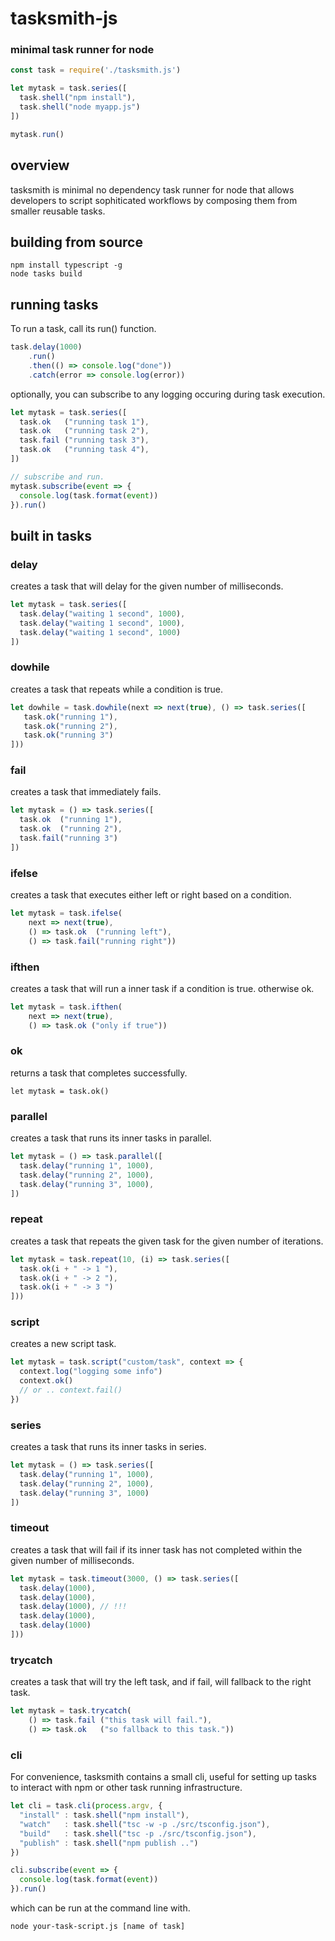 # tasksmith-js

### minimal task runner for node

```js
const task = require('./tasksmith.js')

let mytask = task.series([
  task.shell("npm install"),
  task.shell("node myapp.js")
])

mytask.run()
```

## overview

tasksmith is minimal no dependency task runner for node that allows developers to 
script sophiticated workflows by composing them from smaller reusable tasks. 

## building from source
```
npm install typescript -g
node tasks build
```
## running tasks

To run a task, call its run() function.

```javascript
task.delay(1000)
    .run()
    .then(() => console.log("done"))
    .catch(error => console.log(error))

```
optionally, you can subscribe to any logging occuring during task execution.

```javascript
let mytask = task.series([
  task.ok   ("running task 1"),
  task.ok   ("running task 2"),
  task.fail ("running task 3"),
  task.ok   ("running task 4"),
])

// subscribe and run.
mytask.subscribe(event => {
  console.log(task.format(event))
}).run()

```

## built in tasks

### delay
creates a task that will delay for the given number of milliseconds.

```javascript
let mytask = task.series([
  task.delay("waiting 1 second", 1000),
  task.delay("waiting 1 second", 1000),
  task.delay("waiting 1 second", 1000)
])
```

### dowhile
creates a task that repeats while a condition is true.
```javascript
let dowhile = task.dowhile(next => next(true), () => task.series([
   task.ok("running 1"),
   task.ok("running 2"),
   task.ok("running 3")
]))
```

### fail
creates a task that immediately fails.
```javascript
let mytask = () => task.series([
  task.ok  ("running 1"),
  task.ok  ("running 2"),
  task.fail("running 3")
])
```

### ifelse
creates a task that executes either left or right based on a condition.
```javascript
let mytask = task.ifelse(
    next => next(true), 
    () => task.ok  ("running left"), 
    () => task.fail("running right"))
```
### ifthen
creates a task that will run a inner task if a condition is true. otherwise ok.
```javascript
let mytask = task.ifthen(
    next => next(true), 
    () => task.ok ("only if true"))
```
### ok
returns a task that completes successfully.
```
let mytask = task.ok()
```

### parallel
creates a task that runs its inner tasks in parallel.
```javascript
let mytask = () => task.parallel([
  task.delay("running 1", 1000),
  task.delay("running 2", 1000),
  task.delay("running 3", 1000),
])
```
### repeat
creates a task that repeats the given task for the given number of iterations.
```javascript
let mytask = task.repeat(10, (i) => task.series([
  task.ok(i + " -> 1 "),
  task.ok(i + " -> 2 "),
  task.ok(i + " -> 3 ")
]))
```

### script
creates a new script task.
```javascript
let mytask = task.script("custom/task", context => {
  context.log("logging some info")
  context.ok()
  // or .. context.fail()
})
```

### series
creates a task that runs its inner tasks in series.
```javascript
let mytask = () => task.series([
  task.delay("running 1", 1000),
  task.delay("running 2", 1000),
  task.delay("running 3", 1000)
])
```

### timeout
creates a task that will fail if its inner task has not 
completed within the given number of milliseconds.
```javascript
let mytask = task.timeout(3000, () => task.series([
  task.delay(1000),
  task.delay(1000),
  task.delay(1000), // !!!
  task.delay(1000),
  task.delay(1000)
]))
```

### trycatch
creates a task that will try the left task, and if fail, will fallback to the right task.
```javascript
let mytask = task.trycatch(
    () => task.fail ("this task will fail."),
    () => task.ok   ("so fallback to this task."))
```
### cli

For convenience, tasksmith contains a small cli, useful for setting up tasks to interact with npm or other 
task running infrastructure.

```js
let cli = task.cli(process.argv, {
  "install" : task.shell("npm install"),
  "watch"   : task.shell("tsc -w -p ./src/tsconfig.json"),
  "build"   : task.shell("tsc -p ./src/tsconfig.json"),
  "publish" : task.shell("npm publish ..")
})

cli.subscribe(event => {
  console.log(task.format(event))
}).run()
```
which can be run at the command line with.
```
node your-task-script.js [name of task]
```